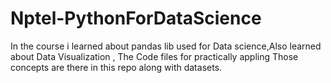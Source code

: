 # Nptel-PythonForDataScience

In the course i learned about pandas lib used for Data science,Also learned about Data Visualization ,
The Code files for practically appling Those concepts are there in this repo along with datasets.
